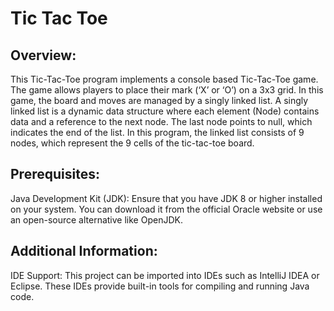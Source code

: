 # Tic Tac Toe
## Overview:
This Tic-Tac-Toe program implements a console based Tic-Tac-Toe game. The game allows players to place their mark (‘X’ or ‘O’) on a 3x3 grid. In this game, the board and moves are managed by a singly linked list. A singly linked list is a dynamic data structure where each element (Node) contains data and a reference to the next node. The last node points to null, which indicates the end of the list. In this program, the linked list consists of 9 nodes, which represent the 9 cells of the tic-tac-toe board. 

## Prerequisites:
Java Development Kit (JDK): Ensure that you have JDK 8 or higher installed on your system. You can download it from the official Oracle website or use an open-source alternative like OpenJDK.
## Additional Information:
IDE Support: This project can be imported into IDEs such as IntelliJ IDEA or Eclipse. These IDEs provide built-in tools for compiling and running Java code.

